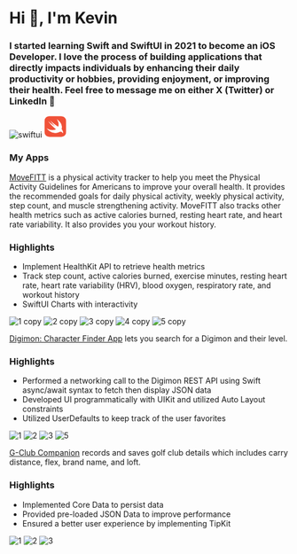 <h1 align="left">Hi 👋, I'm Kevin</h1>
<h3 align="left"> I started learning Swift and SwiftUI in 2021 to become an iOS Developer.  I love the process of building applications that directly impacts individuals by enhancing their daily productivity or hobbies, providing enjoyment, or improving their health. Feel free to message me on either X (Twitter) or LinkedIn 😬</h3>
<p><img src="https://developer.apple.com/assets/elements/icons/swiftui/swiftui-96x96_2x.png" alt="swiftui" width="40" height="40"/> <img src="https://raw.githubusercontent.com/devicons/devicon/master/icons/swift/swift-original.svg" alt="swift" width="40" height="40"/></p>

<h3 align="left">My Apps</h3>

[MoveFITT](https://apps.apple.com/us/app/movefitt/id6447447533) 
is a physical activity tracker to help you meet the Physical Activity Guidelines for Americans to improve your overall health. It provides the recommended goals for daily physical activity, weekly physical activity, step count, and muscle strengthening activity. MoveFITT also tracks other health metrics such as active calories burned, resting heart rate, and heart rate variability. It also provides you your workout history.

 
### Highlights
- Implement HealthKit API to retrieve health metrics
- Track step count, active calories burned, exercise minutes, resting heart rate, heart rate variability (HRV), blood oxygen, respiratory rate, and workout history
- SwiftUI Charts with interactivity



![1 copy](https://github.com/user-attachments/assets/ed7d662c-2653-44c9-b505-d2004c9942e2)
![2 copy](https://github.com/user-attachments/assets/2617f26d-e090-4bd6-aa91-08835156bb55)
![3 copy](https://github.com/user-attachments/assets/ab900e89-ac2b-4d45-879a-c9223f1fcd42)
![4 copy](https://github.com/user-attachments/assets/6c8a223a-23bb-42b7-b39c-ef4d11a8579c)
![5 copy](https://github.com/user-attachments/assets/67431c64-e8c7-4825-9741-eb9afc9905f0)







[Digimon: Character Finder App](https://apps.apple.com/us/app/digimon-character-finder/id6449167225) 
lets you search for a Digimon and their level.

### Highlights
- Performed a networking call to the Digimon REST API using Swift async/await syntax to fetch then display JSON data
- Developed UI programmatically with UIKit and utilized Auto Layout constraints
- Utilized UserDefaults to keep track of the user favorites

![1](https://github.com/kevinjeon6/kevinjeon6/assets/80538229/7dc520db-e82f-448d-b80b-b41ea5aeb939)
![2](https://github.com/kevinjeon6/kevinjeon6/assets/80538229/7a4b8f55-4f66-403a-ac15-5d4f93d7c0e0)
![3](https://github.com/kevinjeon6/kevinjeon6/assets/80538229/1947cd87-37a1-4034-b81c-279c9afadc93)
![5](https://github.com/kevinjeon6/kevinjeon6/assets/80538229/7197c88f-f4f6-45d5-9950-e5d27ade5712)





[G-Club Companion](https://apps.apple.com/us/app/g-club-companion/id6478062970) records and saves golf club details which includes carry distance, flex, brand name, and loft.

### Highlights
- Implemented Core Data to persist data
- Provided pre-loaded JSON Data to improve performance 
- Ensured a better user experience by implementing TipKit

![1](https://github.com/kevinjeon6/kevinjeon6/assets/80538229/e5625460-42d1-42f6-9ae0-b43332eb1c60)
![2](https://github.com/kevinjeon6/kevinjeon6/assets/80538229/e0080b19-7c7b-45d0-99db-63e723a12e08)
![3](https://github.com/kevinjeon6/kevinjeon6/assets/80538229/c068f40a-1bec-4588-a6c7-2d726b93d2f5)



